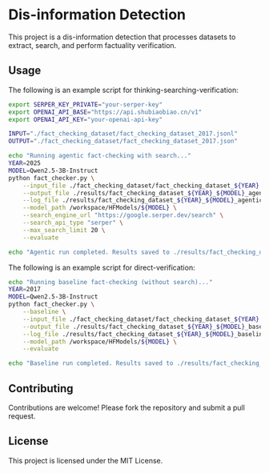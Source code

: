 # Dis-information Detection

This project is a dis-information detection that processes datasets to extract, search, and perform factuality verification. 

## Usage

The following is an example script for thinking-searching-verification:

```bash
export SERPER_KEY_PRIVATE="your-serper-key"
export OPENAI_API_BASE="https://api.shubiaobiao.cn/v1"
export OPENAI_API_KEY="your-openai-api-key"

INPUT="./fact_checking_dataset/fact_checking_dataset_2017.jsonl"
OUTPUT="./fact_checking_dataset/fact_checking_dataset_2017.json"

echo "Running agentic fact-checking with search..."
YEAR=2025
MODEL=Qwen2.5-3B-Instruct
python fact_checker.py \
    --input_file ./fact_checking_dataset/fact_checking_dataset_${YEAR}.jsonl \
    --output_file ./results/fact_checking_dataset_${YEAR}_${MODEL}_agentic.jsonl \
    --log_file ./results/fact_checking_dataset_${YEAR}_${MODEL}_agentic.log \
    --model_path /workspace/HFModels/${MODEL} \
    --search_engine_url "https://google.serper.dev/search" \
    --search_api_type "serper" \
    --max_search_limit 20 \
    --evaluate

echo "Agentic run completed. Results saved to ./results/fact_checking_dataset_${YEAR}_${MODEL}_agentic.jsonl"

```

The following is an example script for direct-verification:

```bash
echo "Running baseline fact-checking (without search)..."
YEAR=2017
MODEL=Qwen2.5-3B-Instruct
python fact_checker.py \
    --baseline \
    --input_file ./fact_checking_dataset/fact_checking_dataset_${YEAR}.jsonl \
    --output_file ./results/fact_checking_dataset_${YEAR}_${MODEL}_baseline.jsonl \
    --log_file ./results/fact_checking_dataset_${YEAR}_${MODEL}_baseline.log \
    --model_path /workspace/HFModels/${MODEL} \
    --evaluate

echo "Baseline run completed. Results saved to ./results/fact_checking_dataset_${YEAR}_${MODEL}_baseline.jsonl"
```


## Contributing

Contributions are welcome! Please fork the repository and submit a pull request.

## License

This project is licensed under the MIT License.
